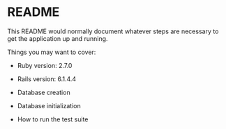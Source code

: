 # README

This README would normally document whatever steps are necessary to get the
application up and running.

Things you may want to cover:

* Ruby version: 2.7.0

* Rails version: 6.1.4.4

* Database creation

* Database initialization

* How to run the test suite